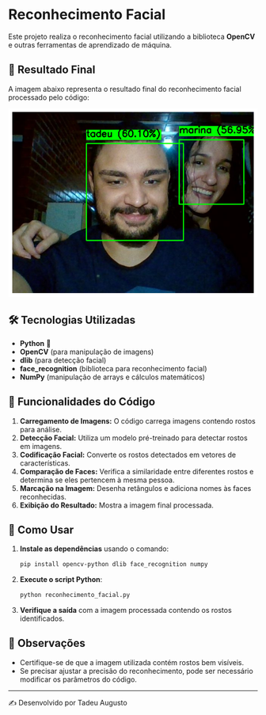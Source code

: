 # Reconhecimento Facial

Este projeto realiza o reconhecimento facial utilizando a biblioteca **OpenCV** e outras ferramentas de aprendizado de máquina.

## 📸 Resultado Final

A imagem abaixo representa o resultado final do reconhecimento facial processado pelo código:

![Imagem Final](image.png)

## 🛠 Tecnologias Utilizadas

- **Python** 🐍
- **OpenCV** (para manipulação de imagens)
- **dlib** (para detecção facial)
- **face_recognition** (biblioteca para reconhecimento facial)
- **NumPy** (manipulação de arrays e cálculos matemáticos)

## 🚀 Funcionalidades do Código

1. **Carregamento de Imagens:** O código carrega imagens contendo rostos para análise.
2. **Detecção Facial:** Utiliza um modelo pré-treinado para detectar rostos em imagens.
3. **Codificação Facial:** Converte os rostos detectados em vetores de características.
4. **Comparação de Faces:** Verifica a similaridade entre diferentes rostos e determina se eles pertencem à mesma pessoa.
5. **Marcação na Imagem:** Desenha retângulos e adiciona nomes às faces reconhecidas.
6. **Exibição do Resultado:** Mostra a imagem final processada.

## 📂 Como Usar

1. **Instale as dependências** usando o comando:
   ```bash
   pip install opencv-python dlib face_recognition numpy
   ```
2. **Execute o script Python**:
   ```bash
   python reconhecimento_facial.py
   ```
3. **Verifique a saída** com a imagem processada contendo os rostos identificados.

## 📝 Observações

- Certifique-se de que a imagem utilizada contém rostos bem visíveis.
- Se precisar ajustar a precisão do reconhecimento, pode ser necessário modificar os parâmetros do código.

---

✍️ Desenvolvido por Tadeu Augusto
